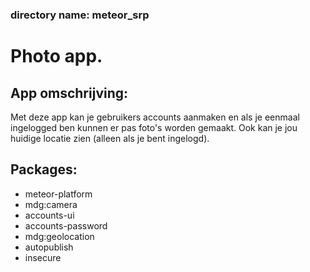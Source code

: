 ### directory name: meteor_srp

# Photo app.

## App omschrijving:

Met deze app kan je gebruikers accounts aanmaken en als je eenmaal ingelogged ben kunnen er pas foto's worden gemaakt.
Ook kan je jou huidige locatie zien (alleen als je bent ingelogd).

## Packages: 

* meteor-platform
* mdg:camera
* accounts-ui
* accounts-password
* mdg:geolocation
* autopublish
* insecure